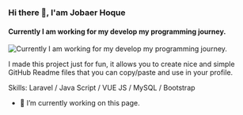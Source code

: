 ### Hi there 👋, I'am Jobaer Hoque
#### Currently I am working for my develop my programming journey.   
![Currently I am working for my develop my programming journey.   ](https://images.unsplash.com/photo-1461749280684-dccba630e2f6?ixlib=rb-4.0.3&q=85&fm=jpg&crop=entropy&cs=srgb&w=3600)

I made this project just for fun, it allows you to create nice and simple GitHub Readme files that you can copy/paste and use in your profile.

Skills: Laravel / Java Script / VUE JS / MySQL / Bootstrap 

- 🔭 I’m currently working on this page. 




